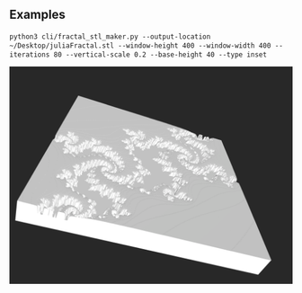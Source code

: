 ## Examples

```
python3 cli/fractal_stl_maker.py --output-location ~/Desktop/juliaFractal.stl --window-height 400 --window-width 400 --iterations 80 --vertical-scale 0.2 --base-height 40 --type inset
```

![Alt text](Fractal_Example.png?raw=true "Example inset fractal STL")
